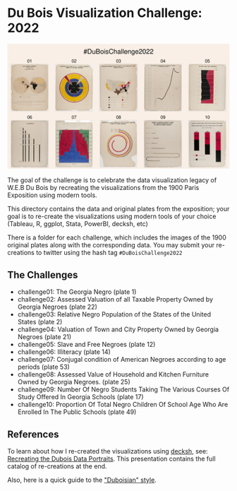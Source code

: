 # Du Bois Visualization Challenge: 2022

![challenge2022](cat2022.png)

The goal of the challenge is to celebrate the data visualization legacy of W.E.B Du Bois by recreating the visualizations from the 1900 Paris Exposition using modern tools.

This directory contains the data and original plates from the exposition; your goal is to re-create
the visualizations using modern tools of your choice (Tableau, R, ggplot, Stata, PowerBI, decksh, etc)

There is a folder for each challenge, which includes the images of the 1900 original plates along with the corresponding data. You may submit your re-creations to twitter using the hash tag ```#DuBoisChallenge2022```

## The Challenges

* challenge01: The Georgia Negro (plate 1)
* challenge02: Assessed Valuation of all Taxable Property Owned by Georgia Negroes (plate 22)
* challenge03: Relative Negro Population of the States of the United States (plate 2)
* challenge04: Valuation of Town and City Property Owned by Georgia Negroes (plate 21)
* challenge05: Slave and Free Negroes (plate 12)
* challenge06: Illiteracy (plate 14)
* challenge07: Conjugal condition of American Negroes according to age periods (plate 53)
* challenge08: Assessed Value of Household and Kitchen Furniture Owned by Georgia Negroes. (plate 25)
* challenge09: Number Of Negro Students Taking The Various Courses Of Study Offered In Georgia Schools (plate 17)
* challenge10: Proportion Of Total Negro Children Of School Age Who Are Enrolled In The Public Schools (plate 49)

## References

To learn about how I re-created the visualizations using [decksh](https://speakerdeck.com/ajstarks/decksh-a-little-language-for-decks), see: [Recreating the Dubois Data Portraits](https://speakerdeck.com/ajstarks/recreating-the-dubois-data-portraits). This presentation contains the full catalog of re-creations at the end.

Also, here is a quick guide to the ["Duboisian" style](https://github.com/ajstarks/dubois-data-portraits/blob/master/dubois-style.pdf).

